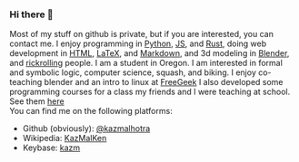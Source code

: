 ### Hi there 👋
Most of my stuff on github is private, but if you are interested, you can contact me.
I enjoy programming in [Python](https://python.org), [JS](https://nodejs.org/), and [Rust](https://www.rust-lang.org/), doing web development in [HTML](https://www.w3.org/html/), [LaTeX](https://www.latex-project.org/), and [Markdown](https://daringfireball.net/projects/markdown/), and 3d modeling in [Blender](https://blender.org), and [rickrolling](https://kazmalhotra.github.io/rickroll.html) people. I am a student in Oregon. I am interested in formal and symbolic logic, computer science, squash, and biking. I enjoy co-teaching blender and an intro to linux at [FreeGeek](https://freegeek.org) I also developed some programming courses for a class my friends and I were teaching at school. See them [here](https://github.com/cgmsp)   
You can find me on the following platforms:

- Github (obviously): [@kazmalhotra](https://github.com/kazmalhotra)
- Wikipedia: [KazMalKen](https://en.wikipedia.org/wiki/User:KazMalKen)
- Keybase: [kazm](https://keybase.io/kazm)


<!--
**KazMalhotra/kazmalhotra** is a ✨ _special_ ✨ repository because its `README.md` (this file) appears on your GitHub profile.

Here are some ideas to get you started:

- 🔭 I’m currently working on ...
- 🌱 I’m currently learning ...
- 👯 I’m looking to collaborate on ...
- 🤔 I’m looking for help with ...
- 💬 Ask me about ...
- 📫 How to reach me: ...
- 😄 Pronouns: ...
- ⚡ Fun fact: ...
-->
